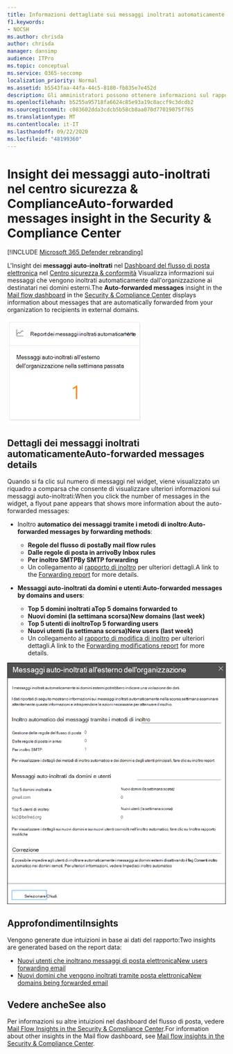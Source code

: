 ```yaml
---
title: Informazioni dettagliate sui messaggi inoltrati automaticamente
f1.keywords:
- NOCSH
ms.author: chrisda
author: chrisda
manager: dansimp
audience: ITPro
ms.topic: conceptual
ms.service: O365-seccomp
localization_priority: Normal
ms.assetid: b5543faa-44fa-44c5-8180-fb835e7e452d
description: Gli amministratori possono ottenere informazioni sul rapporto messaggi auto-inoltrati nel dashboard del flusso di posta elettronica nel centro sicurezza & Compliance.
ms.openlocfilehash: b5255a95718fa6624c85e93a19c8accf9c3dcdb2
ms.sourcegitcommit: c083602dda3cdcb5b58cb8aa070d77019075f765
ms.translationtype: MT
ms.contentlocale: it-IT
ms.lasthandoff: 09/22/2020
ms.locfileid: "48199360"
---
```

# <a name="auto-forwarded-messages-insight-in-the-security--compliance-center"></a><span data-ttu-id="1735c-103">Insight dei messaggi auto-inoltrati nel centro sicurezza & Compliance</span><span class="sxs-lookup"><span data-stu-id="1735c-103">Auto-forwarded messages insight in the Security & Compliance Center</span></span>

[!INCLUDE [Microsoft 365 Defender rebranding](../includes/microsoft-defender-for-office.md)]


<span data-ttu-id="1735c-104">L'Insight dei **messaggi auto-inoltrati** nel [Dashboard del flusso di posta elettronica](mail-flow-insights-v2.md) nel [Centro sicurezza & conformità](https://protection.office.com) Visualizza informazioni sui messaggi che vengono inoltrati automaticamente dall'organizzazione ai destinatari nei domini esterni.</span><span class="sxs-lookup"><span data-stu-id="1735c-104">The **Auto-forwarded messages** insight in the [Mail flow dashboard](mail-flow-insights-v2.md) in the [Security & Compliance Center](https://protection.office.com) displays information about messages that are automatically forwarded from your organization to recipients in external domains.</span></span>

![Widget messaggi auto-inoltrati nel centro sicurezza & Compliance](../../media/mfi-auto-forwarded-messages.png)

## <a name="auto-forwarded-messages-details"></a><span data-ttu-id="1735c-106">Dettagli dei messaggi inoltrati automaticamente</span><span class="sxs-lookup"><span data-stu-id="1735c-106">Auto-forwarded messages details</span></span>

<span data-ttu-id="1735c-107">Quando si fa clic sul numero di messaggi nel widget, viene visualizzato un riquadro a comparsa che consente di visualizzare ulteriori informazioni sui messaggi auto-inoltrati:</span><span class="sxs-lookup"><span data-stu-id="1735c-107">When you click the number of messages in the widget, a flyout pane appears that shows more information about the auto-forwarded messages:</span></span>

- <span data-ttu-id="1735c-108">Inoltro **automatico dei messaggi tramite i metodi di inoltro**:</span><span class="sxs-lookup"><span data-stu-id="1735c-108">**Auto-forwarded messages by forwarding methods**:</span></span>

  - <span data-ttu-id="1735c-109">**Regole del flusso di posta**</span><span class="sxs-lookup"><span data-stu-id="1735c-109">**By mail flow rules**</span></span>
  - <span data-ttu-id="1735c-110">**Dalle regole di posta in arrivo**</span><span class="sxs-lookup"><span data-stu-id="1735c-110">**By Inbox rules**</span></span>
  - <span data-ttu-id="1735c-111">**Per inoltro SMTP**</span><span class="sxs-lookup"><span data-stu-id="1735c-111">**By SMTP forwarding**</span></span>
  - <span data-ttu-id="1735c-112">Un collegamento al [rapporto di inoltro](view-mail-flow-reports.md#forwarding-report) per ulteriori dettagli.</span><span class="sxs-lookup"><span data-stu-id="1735c-112">A link to the [Forwarding report](view-mail-flow-reports.md#forwarding-report) for more details.</span></span>

- <span data-ttu-id="1735c-113">**Messaggi auto-inoltrati da domini e utenti**:</span><span class="sxs-lookup"><span data-stu-id="1735c-113">**Auto-forwarded messages by domains and users**:</span></span>

  - <span data-ttu-id="1735c-114">**Top 5 domini inoltrati a**</span><span class="sxs-lookup"><span data-stu-id="1735c-114">**Top 5 domains forwarded to**</span></span>
  - <span data-ttu-id="1735c-115">**Nuovi domini (la settimana scorsa)**</span><span class="sxs-lookup"><span data-stu-id="1735c-115">**New domains (last week)**</span></span>
  - <span data-ttu-id="1735c-116">**Top 5 utenti di inoltro**</span><span class="sxs-lookup"><span data-stu-id="1735c-116">**Top 5 forwarding users**</span></span>
  - <span data-ttu-id="1735c-117">**Nuovi utenti (la settimana scorsa)**</span><span class="sxs-lookup"><span data-stu-id="1735c-117">**New users (last week)**</span></span>
  - <span data-ttu-id="1735c-118">Un collegamento al [rapporto di modifica di inoltro](mfi-new-users-forwarding-email.md#forwarding-modifications-report) per ulteriori dettagli.</span><span class="sxs-lookup"><span data-stu-id="1735c-118">A link to the [Forwarding modifications report](mfi-new-users-forwarding-email.md#forwarding-modifications-report) for more details.</span></span>

![Riquadro a comparsa dettagli per il rapporto messaggi auto-inoltrati nel centro sicurezza & Compliance](../../media/mfi-auto-forwarded-messages-details.png)

## <a name="insights"></a><span data-ttu-id="1735c-120">Approfondimenti</span><span class="sxs-lookup"><span data-stu-id="1735c-120">Insights</span></span>

<span data-ttu-id="1735c-121">Vengono generate due intuizioni in base ai dati del rapporto:</span><span class="sxs-lookup"><span data-stu-id="1735c-121">Two insights are generated based on the report data:</span></span>

- [<span data-ttu-id="1735c-122">Nuovi utenti che inoltrano messaggi di posta elettronica</span><span class="sxs-lookup"><span data-stu-id="1735c-122">New users forwarding email</span></span>](mfi-new-users-forwarding-email.md)
- [<span data-ttu-id="1735c-123">Nuovi domini che vengono inoltrati tramite posta elettronica</span><span class="sxs-lookup"><span data-stu-id="1735c-123">New domains being forwarded email</span></span>](mfi-new-domains-being-forwarded-email.md)

## <a name="see-also"></a><span data-ttu-id="1735c-124">Vedere anche</span><span class="sxs-lookup"><span data-stu-id="1735c-124">See also</span></span>

<span data-ttu-id="1735c-125">Per informazioni su altre intuizioni nel dashboard del flusso di posta, vedere [Mail Flow Insights in the Security & Compliance Center](mail-flow-insights-v2.md).</span><span class="sxs-lookup"><span data-stu-id="1735c-125">For information about other insights in the Mail flow dashboard, see [Mail flow insights in the Security & Compliance Center](mail-flow-insights-v2.md).</span></span>

